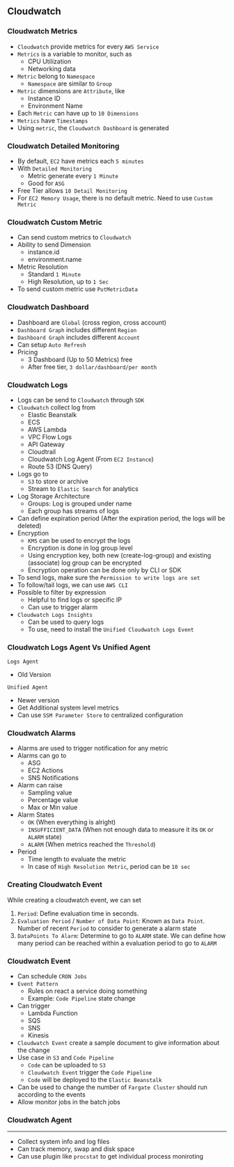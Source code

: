 ## Cloudwatch

### Cloudwatch Metrics

- `Cloudwatch` provide metrics for every `AWS Service`
- `Metrics` is a variable to monitor, such as
  - CPU Utilization
  - Networking data
- `Metric` belong to `Namespace`
  - `Namespace` are similar to `Group`
- `Metric` dimensions are `Attribute`, like
  - Instance ID
  - Environment Name
- Each `Metric` can have up to `10 Dimensions`
- `Metrics` have `Timestamps`
- Using `metric`, the `Cloudwatch Dashboard` is generated

### Cloudwatch Detailed Monitoring

- By default, `EC2` have metrics each `5 minutes`
- With `Detailed Monitoring`
  - Metric generate every `1 Minute`
  - Good for `ASG`
- Free Tier allows `10 Detail Monitoring`
- For `EC2 Memory Usage`, there is no default metric. Need to use `Custom Metric`

### Cloudwatch Custom Metric

- Can send custom metrics to `Cloudwatch`
- Ability to send Dimension
  - instance.id
  - environment.name
- Metric Resolution
  - Standard `1 Minute`
  - High Resolution, up to `1 Sec`
- To send custom metric use `PutMetricData`

### Cloudwatch Dashboard

- Dashboard are `Global` (cross region, cross account)
- `Dashboard Graph` includes different `Region`
- `Dashboard Graph` includes different `Account`
- Can setup `Auto Refresh`
- Pricing
  - 3 Dashboard (Up to 50 Metrics) free
  - After free tier, `3 dollar/dashboard/per month`

### Cloudwatch Logs

- Logs can be send to `Cloudwatch` through `SDK`
- `Cloudwatch` collect log from
  - Elastic Beanstalk
  - ECS
  - AWS Lambda
  - VPC Flow Logs
  - API Gateway
  - Cloudtrail
  - Cloudwatch Log Agent (From `EC2 Instance`)
  - Route 53 (DNS Query)
- Logs go to
  - `S3` to store or archive
  - Stream to `Elastic Search` for analytics
- Log Storage Architecture
  - Groups: Log is grouped under name
  - Each group has streams of logs
- Can define expiration period (After the expiration period, the logs will be deleted)
- Encryption
  - `KMS` can be used to encrypt the logs
  - Encryption is done in log group level
  - Using encryption key, both new (create-log-group) and existing (associate) log group can be encrypted
  - Encryption operation can be done only by CLI or SDK
- To send logs, make sure the `Permission to write logs are set`
- To follow/tail logs, we can use `AWS CLI`
- Possible to filter by expression
  - Helpful to find logs or specific IP
  - Can use to trigger alarm
- `Cloudwatch Logs Insights`
  - Can be used to query logs
  - To use, need to install the `Unified Cloudwatch Logs Event`

### Cloudwatch Logs Agent Vs Unified Agent

`Logs Agent`

- Old Version

`Unified Agent`

- Newer version
- Get Additional system level metrics
- Can use `SSM Parameter Store` to centralized configuration

### Cloudwatch Alarms

- Alarms are used to trigger notification for any metric
- Alarms can go to
  - ASG
  - EC2 Actions
  - SNS Notifications
- Alarm can raise
  - Sampling value
  - Percentage value
  - Max or Min value
- Alarm States
  - `OK` (When everything is alright)
  - `INSUFFICIENT_DATA` (When not enough data to measure it its `OK` or `ALARM` state)
  - `ALARM` (When metrics reached the `Threshold`)
- Period
  - Time length to evaluate the metric
  - In case of `High Resolution Metric`, period can be `10 sec`

### Creating Cloudwatch Event

While creating a cloudwatch event, we can set

1. `Period`: Define evaluation time in seconds.
2. `Evaluation Period` / `Number of Data Point`: Known as `Data Point`. Number of recent `Period` to consider to generate a alarm state
3. `DataPoints To Alarm`: Determine to go to `ALARM` state. We can define how many period can be reached within a evaluation period to go to `ALARM`

### Cloudwatch Event

- Can schedule `CRON Jobs`
- `Event Pattern`
  - Rules on react a service doing something
  - Example: `Code Pipeline` state change
- Can trigger
  - Lambda Function
  - SQS
  - SNS
  - Kinesis
- `Cloudwatch Event` create a sample document to give information about the change
- Use case in `S3` and `Code Pipeline`
  - `Code` can be uploaded to `S3`
  - `Cloudwatch Event` trigger the `Code Pipeline`
  - `Code` will be deployed to the `Elastic Beanstalk`
- Can be used to change the number of `Fargate Cluster` should run according to the events
- Allow monitor jobs in the batch jobs

### Cloudwatch Agent

---

- Collect system info and log files
- Can track memory, swap and disk space
- Can use plugin like `procstat` to get individual process moniroting
